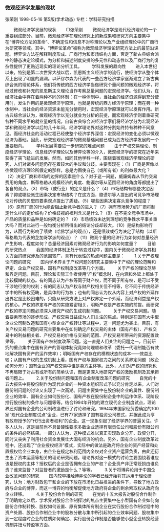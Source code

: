 ### 微观经济学发展的现状
张荣刚
1998-05-16
第5版(学术动态)
专栏：学科研究扫描

　　微观经济学发展的现状
　　□张荣刚
　　微观经济学是现代经济理论的一个重要组成部分。目前，微观经济学在理论研究上的新成果和研究方向主要集中在“博弈论方法的革命”、不确定性和信息不对称理论以及产业组织理论中的厂商行为研究等领域。其中，“博弈论革命”被称为微观经济学理论研究方法上的最前沿课题。博弈论方法在解释制度形成、厂商行为和市场结构方面，否定了新古典综合派中的静态决定论模式，为分析和描述制度安排的多元性和动态性以及厂商行为的复杂性提供了更贴近现实的理论分析工具。
　　学科发展的趋向性
　　进入本世纪以来，特别是第二次世界大战以后，凯恩斯主义经济学的流行，使经济学从整个体系上出现了明显的漏洞。以萨缪尔森为代表的一些西方经济学家逐渐建立了新古典综合派的理论体系，他们将传统的西方经济学当做研究个量问题的微观经济学，将经过修改和补充的凯恩斯主义理论当作考察总量问题的宏观经济学。他们认为，在经济社会中存在着两种不同的体制：在一种体制中，当社会的经济资源得到充分使用时，发生作用的是微观经济学原理，也就是传统的西方经济学原理；而在另一种体制中，当社会的经济资源未能充分使用时，宏观经济学原理就可以发挥作用。新古典综合派认为，微观经济学以充分就业为分析的前提，而宏观经济学则着重研究各种不同水平的就业量的情况。自新古典综合派经济学家们将经济学分为宏观经济学和微观经济学以后的几十年间，经济学理论界对这种分割始终持有种种不同意见。而经济社会的活动过程已经使整个经济学界深信：宏观经济的变化必须以微观经济为基础。因此，研究宏观经济学的微观基础问题已成为西方经济学发展的一个重要趋向。
　　学科发展需要进一步研究的难点问题
　　由于产权交易理论、制度经济学理论、信息经济学理论以及博弈论等的介入，微观经济学的研究在近年来获得了突飞猛进的发展。然而，如同其他学科一样，围绕着微观经济学理论的研究，人们对诸多问题仍存在着较大的争议和分歧。主要表现在：（1）厂商是否像以往微观经济理论所假定的那样，总是力图使自己（或所有者）的利益最大化？（2）决定厂商和市场的边界的因素是什么？对于这一问题，威廉姆森从节约交易费用的角度、斯蒂格勒从规模经济的角度、鲍谟尔等从范围经济的角度等都提出了各自的观点。（3）市场（或行业）的定义是什么？（4）市场结构有哪些决定因素？抑或哪些派生因素决定市场结构？在这方面，鲍谟尔等人提出的可竞争市场理论对传统的贝恩四要素观点提出了质疑。（5）哪些因素决定寡头竞争的程度？（6）原有厂商的行为能否阻止新竞争者的进入？（7）拥有市场势力的厂商将制定什么样的定价结构？价格歧视的福利含义是什么？（8）在不完全竞争市场中，产品的质量和品种是如何确定的？（9）市场绩效未达到理想的竞争性水平事关重大吗？而对此进行一般均衡分析所得出的结论分歧却较大。（10）是结构影响行为，从而行为影响了绩效（哈佛学派的观点），还是绩效或行为决定了结构（以斯蒂格勒为代表的芝加哥学派的观点）？（11）微观个量的经济行为如何对总量经济产生影响，程度如何？总量经济因素对微观经济行为的影响如何度量？
　　目前的研究热点
　　我国的经济体制正处于转变过程中，国内关于微观经济学及其相关方面的研究涉及的范围较广，具有代表性的热点问题主要是：
　　1.关于产权理论问题的研究
　　国内学术界关于产权问题的研究主要集中于产权的理论范畴和界定、企业产权交易、国有产权制度改革等几个方面。
　　关于产权的理论范畴和界定问题。目前，理论和实际工作者使用“产权”概念时，在内涵和外延上都处于比较模糊的状态。有的同志认为产权等同于财产权，而不同于所有权，是可以不受干涉地行使的权利；有的同志认为产权与财产权相关但不相等，它不同于传统经济学中的所有权范畴，是具体的行为权；也有的同志认为仅从内容上对产权的外延作出界定是比较困难的，只能从研究方法上对产权界定一个外延，而经济利益是产权的核心。产权的界定与产权的实施紧密相关，明晰产权是产权实施的前提。而研究产权的界定问题必须深入研究产权的生成机制问题。
　　关于产权交易问题。随着要素市场的逐步形成，产权交易日益成为人们关注的焦点。特别是在国有大中型企业公司制改造和国有小型企业产权转让等过程中，这一问题尤为突出。目前，有关产权交易问题的研究主要集中在如何确定产权交易的主体（国有产权）、产权交易中的利益相关者、产权交易的价格与交易的范围、产权交易所带来的资源配置效果等。
　　关于国有产权制度改革问题。这一直是人们关注的问题之一。目前研究的重点集中在国有资产的管理体制究竟如何理顺和改革（委托一代理制能否有效地解决国有资产的运作效率）；明晰国有产权存在的模糊状态的成本——效益比较；从国有产权的生成机制上看，国有产权与国家权力之间的关系界定问题（政企如何分开）；国有企业的产权交易中谁是卖方主体等。此外，人们对产权的研究也不再局限于对占有或所有的简单认识，而是更深入地研究产权的激励机制及其承担者问题上。
　　2.关于股份制问题和国有企业制度改革问题的研究
　　自党的十五大报告中将股份制作为现代企业的一种资本组织形式予以充分肯定以来，人们对股份制问题的讨论又出现了一次高潮。问题主要集中在股份制企业的属性、股份制企业的效率、国有企业如何股份化、国有产权在股份制企业中的运作体系、现阶段推行股份制的条件与问题等等。结合1994年开始的建立现代企业制度试点，理论界还对国有企业的公司制改造进行了讨论和研究。1994年末国家经贸委确定的100家“现代企业制度试点”企业，已有77家选择了国有独资公司模式，并据此成为享有政府授予的“代行出资者权利”的企业。这一现象引起了经济学界的普遍关注。许多人认为，这是目前尚不具备硬性要求多数企业选择有限责任公司和股份有限公司的条件的必然结果。一部分人认为，这种模式难以真正实现政企分开、政资分开，同时又丧失了利用社会资金发展壮大国有经济的机会。另外，国有企业制度改革过程中，还出现了“企业授权经济”模式，实际中的做法是政府将企业的资产经营和处置授权给企业本身，由企业在规定权利范围内全权对企业资产运营负责，由此还衍生出了资本运营等相关的理论研究问题。理论界对这一模式的讨论主要围绕着谁应该是授权的主体？授权后的企业是否拥有企业的产权？企业资产非正常贬损由谁负责？谁来监督？对监督者的激励是什么？等等。
　　3.关于将博弈论用于中国企业改革问题的研究
　　国内较早接触博弈论的学者已经开始将其运用于理论研究，认为：地方财政包干和企业的下放在市场化日益推进的条件下，导致了地方政府与企业的博弈，而这一博弈的均衡解促使地方政府将企业的剩余索取权从政府向企业转移。
　　4.关于股份合作制的研究
　　在党的十五大报告对股份合作制作了明确肯定以后，学术界对股份合作制探讨的焦点主要集中在小型国有企业如何向股份合作制转换、股权如何设置、原有集体所有制企业在实行股份合作制过程中的资产处置、股份合作制企业中的股权分散与集中所引起的企业效率问题、股权集中到一定程度时企业的性质如何确定、实行股份合作制是否能够使小型企业转换经营机制并扭亏转盈等方面。
